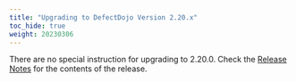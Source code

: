 ```yaml
---
title: "Upgrading to DefectDojo Version 2.20.x"
toc_hide: true
weight: 20230306
---
```

There are no special instruction for upgrading to 2.20.0. Check the [Release Notes](https://github.com/DefectDojo/django-DefectDojo/releases/tag/2.20.0) for the contents of the release.
